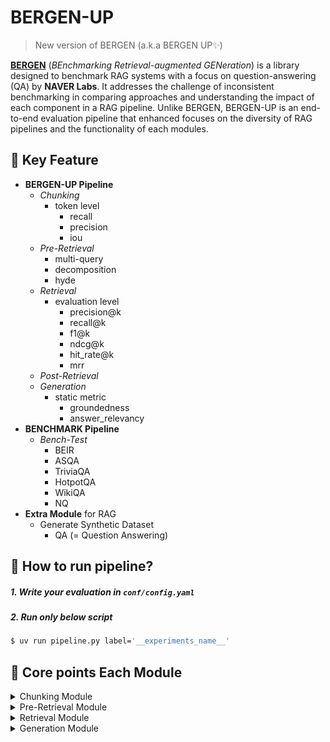 # BERGEN-UP

>   New version of BERGEN (a.k.a BERGEN UP✨)

[**BERGEN**](https://github.com/naver/bergen?tab=readme-ov-file) (*BEnchmarking Retrieval-augmented GENeration*) is a library designed to benchmark RAG systems with a focus on question-answering (QA) by **NAVER Labs**. It addresses the challenge of inconsistent benchmarking in comparing approaches and understanding the impact of each component in a RAG pipeline. Unlike BERGEN, BERGEN-UP is an end-to-end evaluation pipeline that enhanced focuses on the diversity of RAG pipelines and the functionality of each modules.


## 🍒 Key Feature
- **BERGEN-UP Pipeline** 
    - *Chunking*
        - token level
            - recall
            - precision
            - iou
    - *Pre-Retrieval*
        - multi-query
        - decomposition
        - hyde
    - *Retrieval*
        - evaluation level
            - precision@k
            - recall@k  
            - f1@k
            - ndcg@k
            - hit_rate@k
            - mrr
    - *Post-Retrieval*
    - *Generation*
        - static metric
            - groundedness
            - answer_relevancy
- **BENCHMARK Pipeline**
    - *Bench-Test*
        - BEIR
        - ASQA
        - TriviaQA
        - HotpotQA
        - WikiQA
        - NQ
- **Extra Module** for RAG
    - Generate Synthetic Dataset
        - QA (= Question Answering)


## 🥑 How to run pipeline?

##### 1. Write your evaluation in `conf/config.yaml`

##### 2. Run only below script
```bash
$ uv run pipeline.py label='__experiments_name__'
```

## 🍊 Core points Each Module

<details>
<summary>Chunking Module</summary>

- 핵심 기능
    - Token Level 평가
        - Metric : (https://research.trychroma.com/evaluating-chunking)
            - iou
            - precision
            - recall

- 사용법
    - `conf/config.yaml`의 `chunking` 섹션에 아래 내용을 참고하여 작성한다.
    ```yaml
    chunking:
        strategies: 
            - question_set_path: "${hydra:runtime.cwd}/data/chunking/question_set/questions_df_chatlogs.csv"
            - corpora_id_paths:
                chatlogs: "${hydra:runtime.cwd}/data/chunking/corpora/chatlogs.md"
            - Semantic Chunking:
                mode: openai
                embedding_model: "text-embedding-3-large"
                custom_url: "custom_embedding_function_api_address"
            - Recursive Token Chunking:
                chunk_size: 800
                chunk_overlap: 400
            - Fixed Token Chunking:
                chunk_size: 800
                chunk_overlap: 400
    ```

</details>

<details>
<summary>Pre-Retrieval Module</summary>


</details>

<details>
<summary>Retrieval Module</summary>

- 핵심 기능
    - Evaluation Level 평가
        - Metric : 
            - precision@k : 검색된 상위 k개 결과 중 관련 문서의 비율
            - recall@k : 전체 관련 문서 중 상위 k개 결과에서 검색된 비율
            - f1@k : precision@k와 recall@k의 조화평균
            - ndcg@k : 순위를 고려한 누적 할인 게인
            - hit_rate@k : 상위 k개 결과에 관련 문서가 하나라도 있는 비율
            - mrr : 첫 번째 관련 문서의 순위 역수 평균

- 사용법
    - `conf/config.yaml`의 `retrieval` 섹션에 아래 내용을 참고하여 작성한다.
    ```yaml
    retrieval:
        strategies: 
            - sample_data_path: "${hydra:runtime.cwd}/data/retrieval/sample_data.json"
            - top_k: 10
    ```

</details>

<details>
<summary>Generation Module</summary>

- 핵심 기능
    - G-Eval 기반 생성 품질 평가
        - Metric : 
            - groundedness : 생성된 답변이 제공된 컨텍스트에 얼마나 근거하는지 평가 (0-1)
            - answer_relevancy : 생성된 답변이 질문에 얼마나 관련성이 있는지 평가 (0-1)

- 사용법
    - `conf/config.yaml`의 `generation` 섹션에 아래 내용을 참고하여 작성한다.
    ```yaml
    generation:
        strategies: 
            - sample_data_path: "${hydra:runtime.cwd}/data/generation/sample_generation_data.json"
            - evaluation_metrics:
                - groundedness
                - answer_relevancy
    ```

</details>

